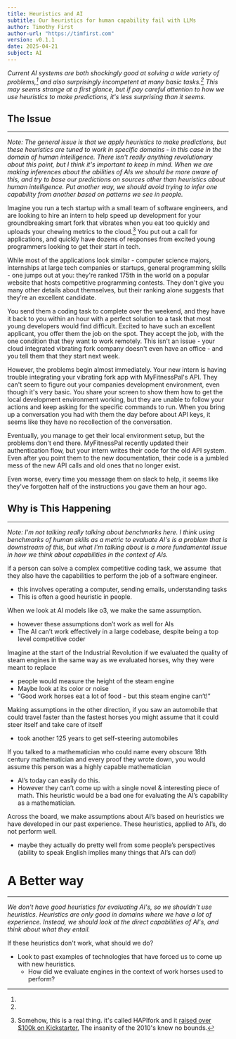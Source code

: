 ```yaml
---
title: Heuristics and AI
subtitle: Our heuristics for human capability fail with LLMs
author: Timothy First
author-url: "https://timfirst.com"
version: v0.1.1
date: 2025-04-21
subject: AI
---
```


*Current AI systems are both shockingly good at solving a wide variety of problems,[^1] and also surprisingly incompetent at many basic tasks.[^2] This may seems strange at a first glance, but if pay careful attention to how we use heuristics to make predictions, it's less surprising than it seems.*

## The Issue
<hr class="thin">

*Note: The general issue is that we apply heuristics to make predictions, but these heuristics are tuned to work in specific domains - in this case in the domain of human intelligence. There isn't really anything revolutionary about this point, but I think it's important to keep in mind. When we are making inferences about the abilities of AIs we should be more aware of this, and try to base our predictions on sources other than heuristics about human intelligence. Put another way, we should avoid trying to infer one capability from another based on patterns we see in people.*

Imagine you run a tech startup with a small team of software engineers, and are looking to hire an intern to help speed up development for your groundbreaking smart fork that vibrates when you eat too quickly and uploads your chewing metrics to the cloud.[^3] You put out a call for applications, and quickly have dozens of responses from excited young programmers looking to get their start in tech.

While most of the applications look similar - computer science majors, internships at large tech companies or startups, general programming skills - one jumps out at you: they're ranked 175th in the world on a popular website that hosts competitive programming contests. They don't give you many other details about themselves, but their ranking alone suggests that they're an excellent candidate.

You send them a coding task to complete over the weekend, and they have it back to you within an hour with a perfect solution to a task that most young developers would find difficult. Excited to have such an excellent applicant, you offer them the job on the spot. They accept the job, with the one condition that they want to work remotely. This isn't an issue - your cloud integrated vibrating fork company doesn't even have an office - and you tell them that they start next week.

However, the problems begin almost immediately. Your new intern is having trouble integrating your vibrating fork app with MyFitnessPal's API. They can't seem to figure out your companies development environment, even though it's very basic. You share your screen to show them how to get the local development environment working, but they are unable to follow your actions and keep asking for the specific commands to run. When you bring up a conversation you had with them the day before about API keys, it seems like they have no recollection of the conversation.

Eventually, you manage to get their local environment setup, but the problems don't end there. MyFitnessPal recently updated their authentication flow, but your intern writes their code for the old API system. Even after you point them to the new documentation, their code is a jumbled mess of the new API calls and old ones that no longer exist.

Even worse, every time you message them on slack to help, it seems like they've forgotten half of the instructions you gave them an hour ago.

## Why is This Happening
<hr class="thin">

*Note: I'm not talking really talking about benchmarks here. I think using benchmarks of human skills as a metric to evaluate AI's is a problem that is downstream of this, but what I'm talking about is a more fundamental issue in how we think about capabilities in the context of AIs.*

if a person can solve a complex competitive coding task, we assume  that they also have the capabilities to perform the job of a software engineer.
* this involves operating a computer, sending emails, understanding tasks
* This is often a good heuristic in people. 

When we look at AI models like o3, we make the same assumption.
* however these assumptions don’t work as well for AIs
* The AI can’t work effectively in a large codebase, despite being a top level competitive coder

Imagine at the start of the Industrial Revolution if we evaluated the quality of steam engines in the same way as we evaluated horses, why they were meant to replace
* people would measure the height of the steam engine
* Maybe look at its color or noise 
* “Good work horses eat a lot of food - but this steam engine can’t!”

Making assumptions in the other direction, if you saw an automobile that could travel faster than the fastest horses you might assume that it could steer itself and take care of itself
- took another 125 years to get self-steering automobiles 

If you talked to a mathematician who could name every obscure 18th century mathematician and every proof they wrote down, you would assume this person was a highly capable mathematician
* AI’s today can easily do this.
* However they can’t come up with a single novel & interesting piece of math. This heuristic would be a bad one for evaluating the AI’s capability as a mathematician.

Across the board, we make assumptions about AI’s based on heuristics we have developed in our past experience. These heuristics, applied to AI’s, do not perform well.
* maybe they actually do pretty well from some people’s perspectives (ability to speak English implies many things that AI’s can do!)

# A Better way
<hr class="thin">

*We don't have good heuristics for evaluating AI's, so we shouldn't use heuristics. Heuristics are only good in domains where we have a lot of experience. Instead, we should look at the direct capabilities of AI's, and think about what they entail.*

If these heuristics don't work, what should we do?
* Look to past examples of technologies that have forced us to come up with new heuristics.
  * How did we evaluate engines in the context of work horses used to perform?

[^1]:
[^2]:
[^3]: Somehow, this is a real thing. it's called HAPIfork and it [raised over $100k on Kickstarter.](https://www.kickstarter.com/projects/1273668931/hapifork-the-smart-fork-that-tracks-your-eating-ha-0) The insanity of the 2010's knew no bounds.
